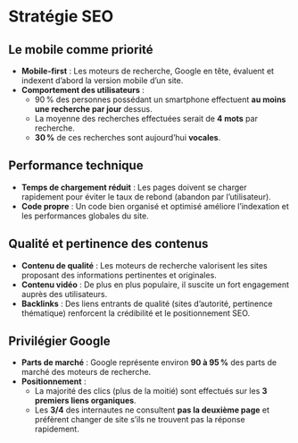 # Stratégie SEO

## Le mobile comme priorité

- **Mobile-first** : Les moteurs de recherche, Google en tête, évaluent et indexent d’abord la version mobile d’un site.
- **Comportement des utilisateurs** :  
  - 90 % des personnes possédant un smartphone effectuent **au moins une recherche par jour** dessus.
  - La moyenne des recherches effectuées serait de **4 mots** par recherche.
  - **30 %** de ces recherches sont aujourd’hui **vocales**.

## Performance technique

- **Temps de chargement réduit** : Les pages doivent se charger rapidement pour éviter le taux de rebond (abandon par l’utilisateur).
- **Code propre** : Un code bien organisé et optimisé améliore l’indexation et les performances globales du site.

## Qualité et pertinence des contenus

- **Contenu de qualité** : Les moteurs de recherche valorisent les sites proposant des informations pertinentes et originales.
- **Contenu vidéo** : De plus en plus populaire, il suscite un fort engagement auprès des utilisateurs.
- **Backlinks** : Des liens entrants de qualité (sites d’autorité, pertinence thématique) renforcent la crédibilité et le positionnement SEO.

## Privilégier Google

- **Parts de marché** : Google représente environ **90 à 95 %** des parts de marché des moteurs de recherche.
- **Positionnement** :  
  - La majorité des clics (plus de la moitié) sont effectués sur les **3 premiers liens organiques**.  
  - Les **3/4** des internautes ne consultent **pas la deuxième page** et préfèrent changer de site s’ils ne trouvent pas la réponse rapidement.
